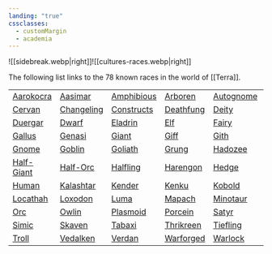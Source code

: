 ```yaml
---
landing: "true"
cssclasses:
  - customMargin
  - academia
---
```

![[sidebreak.webp|right]]![[cultures-races.webp|right]]

The following list links to the 78 known races in the world of [[Terra]].

|                                                         |                                                           |                                                                 |                                                                |                                                        |                                                     |                                                          |
| ------------------------------------------------------- | --------------------------------------------------------- | --------------------------------------------------------------- | -------------------------------------------------------------- | ------------------------------------------------------ | --------------------------------------------------- | -------------------------------------------------------- |
| [Aarokocra](https://5e.tools/races.html#aarakocra_mpmm) | [Aasimar](https://5e.tools/races.html#aasimar_mpmm)       | [Amphibious]()                                                  | [Arboren](https://www.dandwiki.com/wiki/Arboren_(5e_Race))     | [Autognome](https://5e.tools/races.html#autognome_aag) | [Bugbear](https://5e.tools/races.html#bugbear_mpmm) | [Centaur](https://5e.tools/races.html#centaur_mpmm)      |
| [Cervan](https://5e.tools/races.html#cervan_hwcs)       | [Changeling](https://5e.tools/races.html#changeling_mpmm) | [Constructs](https://forgottenrealms.fandom.com/wiki/Construct) | [Deathfung](https://www.dandwiki.com/wiki/Deathfung_(5e_Race)) | [Deity](https://forgottenrealms.fandom.com/wiki/Deity) | [Dhampir](https://5e.tools/races.html#dhampir_vrgr) | [Dragonborn](https://5e.tools/races.html#dragonborn_phb) |
| [Duergar](https://5e.tools/races.html#duergar_mpmm)     | [Dwarf](https://5e.tools/races.html#dwarf_phb)            | [Eladrin](https://5e.tools/races.html#eladrin_mpmm)             | [Elf](https://5e.tools/races.html#elf_phb)                     | [Fairy](https://5e.tools/races.html#fairy_mpmm)        | [Firbolg](https://5e.tools/races.html#firbolg_mpmm) | [Floran](https://www.dandwiki.com/wiki/Floran_(5e_Race)) |
| [Gallus]()                                              | [Genasi]()                                                | [Giant]()                                                       | [Giff]()                                                       | [Gith]()                                               | [Githyanki]()                                       | [Githzerai]()                                            |
| [Gnome]()                                               | [Goblin]()                                                | [Goliath]()                                                     | [Grung]()                                                      | [Hadozee]()                                            | [Half-Dwarf]()                                      | [Half-Elf]()                                             |
| [Half-Giant]()                                          | [Half-Orc]()                                              | [Halfling]()                                                    | [Harengon]()                                                   | [Hedge]()                                              | [Hexblood]()                                        | [Hobgoblin]()                                            |
| [Human]()                                               | [Kalashtar]()                                             | [Kender]()                                                      | [Kenku]()                                                      | [Kobold]()                                             | [Leonin]()                                          | [Lizardfolk]()                                           |
| [Locathah]()                                            | [Loxodon]()                                               | [Luma]()                                                        | [Mapach]()                                                     | [Minotaur]()                                           | [Necromancer]()                                     | [Ogre]()                                                 |
| [Orc]()                                                 | [Owlin]()                                                 | [Plasmoid]()                                                    | [Porcein]()                                                    | [Satyr]()                                              | [Shadar-Kai]()                                      | [Shifter]()                                              |
| [Simic]()                                               | [Skaven]()                                                | [Tabaxi]()                                                      | [Thrikreen]()                                                  | [Tiefling]()                                           | [Tortle]()                                          | [Triton]()                                               |
| [Troll]()                                               | [Vedalken]()                                              | [Verdan]()                                                      | [Warforged]()                                                  | [Warlock]()                                            | [Wizard]()                                          | [Yuan-Ti]()                                              |

